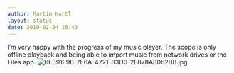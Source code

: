```yaml
---
author: Martin Hartl
layout: status
date: 2019-02-24 16:40
---
```

I’m very happy with the progress of my music player. The scope is only offline playback and being able to import music from network drives or the Files.app.
![6F391F98-7E6A-4721-83D0-2F878A8062BB.jpg](http://share.hartl.co/micro/6F391F98-7E6A-4721-83D0-2F878A8062BB.jpg)